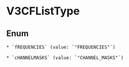 
# V3CFListType

## Enum


    * `fREQUENCIES` (value: `"FREQUENCIES"`)

    * `cHANNELMASKS` (value: `"CHANNEL_MASKS"`)



